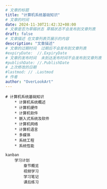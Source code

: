 ```yaml
---
# 文章的标题
title: "计算机系统基础知识"
# 文章的时间
date: 2024-11-30T21:42:32+08:00
# 文章是否为草稿状态 草稿状态不会发布到文章列表
draft: false
# 文章描述 在文章列表页展示的内容
description: "文章描述"
# 文章的过期时间  过期后不会发布到文章列表
#expiryDate:  //.ExpiryDate
# 文章的发布时间  未到达发布时间不会发布到文章列表
#publishDate: //.PublishDate
# 上次修改的日期
#lastmod: // .Lastmod
# 作者
author: "OverLookArt"
---
```


``` markmap { height = "500px" }
# 计算机系统基础知识
    * 计算机系统概述
    * 计算机硬件
    * 计算机软件
    * 嵌入式系统及软件
    * 计算机网络
    * 计算机语言
    * 多媒体
    * 系统工程
    * 系统性能
```

``` mermaid
kanban
    学习计划
        章节概览
        视频学习
        学习笔记
        课后练习
```